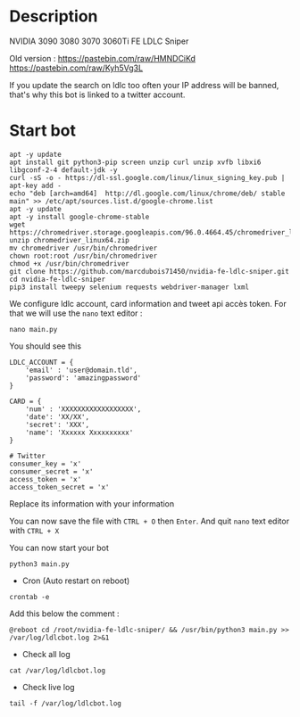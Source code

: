# Description

NVIDIA 3090 3080 3070 3060Ti FE LDLC Sniper

Old version : https://pastebin.com/raw/HMNDCiKd https://pastebin.com/raw/Kyh5Vg3L

If you update the search on ldlc too often your IP address will be banned, that's why this bot is linked to a twitter account.

# Start bot

```
apt -y update
apt install git python3-pip screen unzip curl unzip xvfb libxi6 libgconf-2-4 default-jdk -y
curl -sS -o - https://dl-ssl.google.com/linux/linux_signing_key.pub | apt-key add -
echo "deb [arch=amd64]  http://dl.google.com/linux/chrome/deb/ stable main" >> /etc/apt/sources.list.d/google-chrome.list
apt -y update
apt -y install google-chrome-stable
wget https://chromedriver.storage.googleapis.com/96.0.4664.45/chromedriver_linux64.zip
unzip chromedriver_linux64.zip
mv chromedriver /usr/bin/chromedriver
chown root:root /usr/bin/chromedriver
chmod +x /usr/bin/chromedriver
git clone https://github.com/marcdubois71450/nvidia-fe-ldlc-sniper.git
cd nvidia-fe-ldlc-sniper
pip3 install tweepy selenium requests webdriver-manager lxml
```
We configure ldlc account, card information and tweet api accès token. For that we will use the `nano` text editor :
```
nano main.py 
```
You should see this
```
LDLC_ACCOUNT = {
    'email' : 'user@domain.tld',
    'password': 'amazingpassword'
}

CARD = {
    'num' : 'XXXXXXXXXXXXXXXXXX',
    'date': 'XX/XX',
    'secret': 'XXX',
    'name': 'Xxxxxx Xxxxxxxxxx'
}

# Twitter
consumer_key = 'x'
consumer_secret = 'x'
access_token = 'x'
access_token_secret = 'x'
```
Replace its information with your information

You can now save the file with `CTRL + O` then `Enter`. And quit `nano` text editor with `CTRL + X`


You can now start your bot 
```
python3 main.py
```

- Cron (Auto restart on reboot)
```
crontab -e
```
Add this below the comment :
```
@reboot cd /root/nvidia-fe-ldlc-sniper/ && /usr/bin/python3 main.py >> /var/log/ldlcbot.log 2>&1
```

- Check all log
```
cat /var/log/ldlcbot.log
```

- Check live log
```
tail -f /var/log/ldlcbot.log
```



